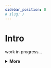 ```yaml
---
sidebar_position: 0
# slug: /
---
```


# Intro

work in progress...

<details>
<summary><strong>More</strong></summary>
<p>
work in progress...
</p>
</details>

